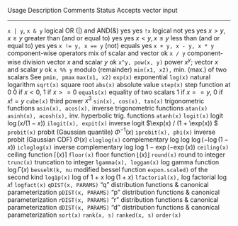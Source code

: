   Usage                     Description                     Comments                Status  Accepts
                                                                            vector input
  ------------------------- ------------------------------- ----------------------- ------  --------
  `x | y`, `x & y`          logical OR ($|$) and AND(&)                             yes     yes 
  `!x`                      logical not                                             yes     yes
  $x > y, x \geq y$         greater than (and or equal to)                          yes     yes 
  $x < y, x \leq y$         less than (and or equal to)                             yes     yes 
  `x != y, x == y`          (not) equals                                            yes
  `x + y, x - y, x * y`     component-wise operators        mix of scalar and vector ok 
  `x / y`                   component-wise division         vector $x$ and scalar $y$ ok 
  `x^y, pow(x, y)`          power                           $x^y$; vector $x$ and scalar $y$ ok 
  `x %% y`                  modulo (remainder) 
  `min(x1, x2),`            min. (max.) of two scalars      See `pmin, pmax`
    `max(x1, x2)`
  `exp(x)`                  exponential 
  `log(x)`                  natural logarithm 
  `sqrt(x)`                 square root 
  `abs(x)`                  absolute value 
  `step(x)`                 step function at 0              0 if $x<0$, 1 if $x>=0$ 
  `equals(x)`               equality of two scalars         1 if $x==y$, 0 if $x != y$ 
  `cube(x)`                 third power                     $x^3$ 
  `sin(x), cos(x), tan(x)`  trigonometric functions 
  `asin(x), acos(x),`       inverse trigonometric functions 
    `atan(x)`
  `asinh(x), acosh(x),`     inv. hyperbolic trig. functions 
    `atanh(x)`
  `logit(x)`                logit                           $\log(x/(1-x))$ 
  `ilogit(x), expit(x)`     inverse logit                   $\exp(x) / (1 + \exp(x)) $ 
  `probit(x)`               probit (Gaussian quantile)      $\Phi^{-1}(x)$ 
  `iprobit(x), phi(x)`      inverse probit (Gaussian CDF)   $\Phi(x)$ 
  `cloglog(x)`              complementary log log           $\log(-\log(1-x))$ 
  `icloglog(x)`             inverse complementary log log   $1 - \exp(-\exp(x))$ 
  `ceiling(x)`              ceiling function                $\lceil(x)\rceil$ 
  `floor(x)`                floor function                  $\lfloor(x)\rfloor$ 
  `round(x)`                round to integer 
  `trunc(x)`                truncation to integer 
  `lgamma(x), loggam(x)`    log gamma function              $\log \Gamma(x)$ 
  `besselK(k, nu`           modified bessel function 
    `expon.scaled)`         of the second kind 
  `log1p(x)`                log of 1 + x                    $\log(1+x)$ 
  `lfactorial(x),`          log factorial                   $\log x!$ 
    `logfact(x)`
  `qDIST(x, PARAMS)`        “q” distribution functions & canonical parameterization 
  `pDIST(x, PARAMS)`        “p” distribution functions & canonical parameterization 
  `rDIST(x, PARAMS)`        “r” distribution functions & canonical parameterization 
  `dDIST(x, PARAMS)`        “d” distribution functions & canonical parameterization 
  `sort(x)`
  `rank(x, s)`
  `ranked(x, s)`
  `order(x)`

